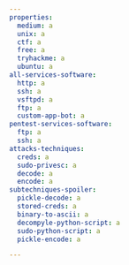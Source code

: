 ```yaml
---
properties:
  medium: a
  unix: a
  ctf: a
  free: a
  tryhackme: a
  ubuntu: a
all-services-software:
  http: a
  ssh: a
  vsftpd: a
  ftp: a
  custom-app-bot: a
pentest-services-software:
  ftp: a
  ssh: a
attacks-techniques:
  creds: a
  sudo-privesc: a
  decode: a
  encode: a
subtechniques-spoiler:
  pickle-decode: a
  stored-creds: a
  binary-to-ascii: a
  decompyle-python-script: a
  sudo-python-script: a
  pickle-encode: a

---
```

